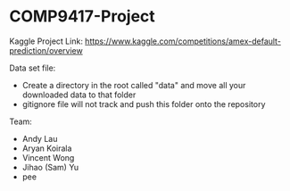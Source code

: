 # COMP9417-Project

Kaggle Project Link: https://www.kaggle.com/competitions/amex-default-prediction/overview

Data set file: 
- Create a directory in the root called "data" and move all your downloaded data to that folder
- gitignore file will not track and push this folder onto the repository


Team:
- Andy Lau
- Aryan Koirala
- Vincent Wong
- Jihao (Sam) Yu
- pee
